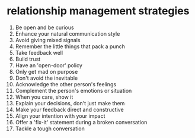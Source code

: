 # relationship management strategies
1. Be open and be curious
2. Enhance your natural communication style
3. Avoid giving mixed signals
4. Remember the little things that pack a punch
5. Take feedback well
6. Build trust
7. Have an 'open-door' policy
8. Only get mad on purpose
9. Don't avoid the inevitable
10. Acknowledge the other person's feelings
11. Complement the person's emotions or situation
12. When you care, show it
13. Explain your decisions, don't just make them
14. Make your feedback direct and constructive
15. Align your intention with your impact
16. Offer a 'fix-it' statement during a broken conversation
17. Tackle a tough conversation